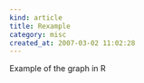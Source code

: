 ```yaml
--- 
kind: article
title: Rexample
category: misc
created_at: 2007-03-02 11:02:28
---
```

Example of the graph in R
